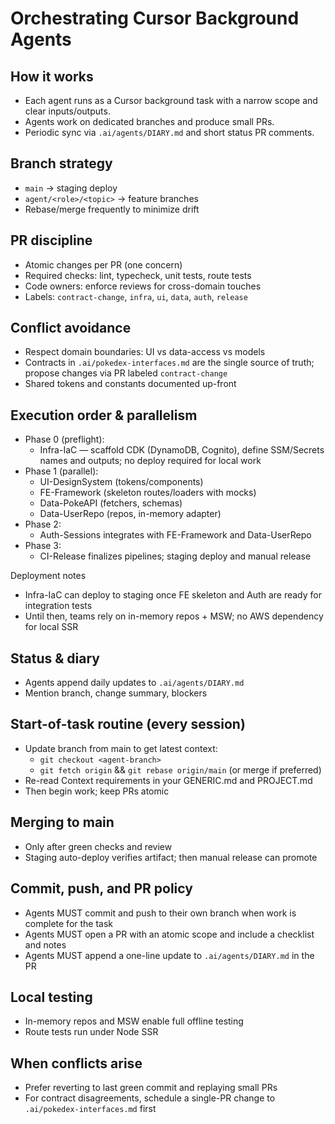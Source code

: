 # Orchestrating Cursor Background Agents

## How it works
- Each agent runs as a Cursor background task with a narrow scope and clear inputs/outputs.
- Agents work on dedicated branches and produce small PRs.
- Periodic sync via `.ai/agents/DIARY.md` and short status PR comments.

## Branch strategy
- `main` → staging deploy
- `agent/<role>/<topic>` → feature branches
- Rebase/merge frequently to minimize drift

## PR discipline
- Atomic changes per PR (one concern)
- Required checks: lint, typecheck, unit tests, route tests
- Code owners: enforce reviews for cross-domain touches
- Labels: `contract-change`, `infra`, `ui`, `data`, `auth`, `release`

## Conflict avoidance
- Respect domain boundaries: UI vs data-access vs models
- Contracts in `.ai/pokedex-interfaces.md` are the single source of truth; propose changes via PR labeled `contract-change`
- Shared tokens and constants documented up-front

## Execution order & parallelism
- Phase 0 (preflight):
  - Infra-IaC — scaffold CDK (DynamoDB, Cognito), define SSM/Secrets names and outputs; no deploy required for local work
- Phase 1 (parallel):
  - UI-DesignSystem (tokens/components)
  - FE-Framework (skeleton routes/loaders with mocks)
  - Data-PokeAPI (fetchers, schemas)
  - Data-UserRepo (repos, in-memory adapter)
- Phase 2:
  - Auth-Sessions integrates with FE-Framework and Data-UserRepo
- Phase 3:
  - CI-Release finalizes pipelines; staging deploy and manual release

Deployment notes
- Infra-IaC can deploy to staging once FE skeleton and Auth are ready for integration tests
- Until then, teams rely on in-memory repos + MSW; no AWS dependency for local SSR

## Status & diary
- Agents append daily updates to `.ai/agents/DIARY.md`
- Mention branch, change summary, blockers

## Start-of-task routine (every session)
- Update branch from main to get latest context:
  - `git checkout <agent-branch>`
  - `git fetch origin` && `git rebase origin/main` (or merge if preferred)
- Re-read Context requirements in your GENERIC.md and PROJECT.md
- Then begin work; keep PRs atomic

## Merging to main
- Only after green checks and review
- Staging auto-deploy verifies artifact; then manual release can promote

## Commit, push, and PR policy
- Agents MUST commit and push to their own branch when work is complete for the task
- Agents MUST open a PR with an atomic scope and include a checklist and notes
- Agents MUST append a one-line update to `.ai/agents/DIARY.md` in the PR

## Local testing
- In-memory repos and MSW enable full offline testing
- Route tests run under Node SSR

## When conflicts arise
- Prefer reverting to last green commit and replaying small PRs
- For contract disagreements, schedule a single-PR change to `.ai/pokedex-interfaces.md` first

